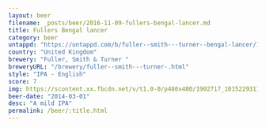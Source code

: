 ```yaml
---
layout: beer
filename: _posts/beer/2016-11-09-fullers-bengal-lancer.md
title: Fullers Bengal lancer
category: beer
untappd: "https://untappd.com/b/fuller--smith---turner--bengal-lancer/13458"
country: "United Kingdom"
brewery: "Fuller, Smith & Turner "
breweryURL: "/brewery/fuller--smith---turner-.html"
style: "IPA - English"
score: 7
img: https://scontent.xx.fbcdn.net/v/t1.0-0/p480x480/1902717_10152293116728745_604384062_n.jpg?oh=3f01e71bc6417a00e059d05bb286d79c&oe=592EF465
beer-date: "2014-03-01"
desc: "A mild IPA"
permalink: /beer/:title.html
---
```

